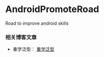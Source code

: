 # AndroidPromoteRoad
Road to improve android skills

### 相关博客文章
- 重学泛型：
[重学泛型](https://juejin.im/post/6876221872204316685)
